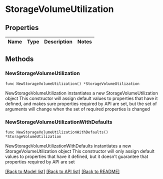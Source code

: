 # StorageVolumeUtilization

## Properties

Name | Type | Description | Notes
------------ | ------------- | ------------- | -------------

## Methods

### NewStorageVolumeUtilization

`func NewStorageVolumeUtilization() *StorageVolumeUtilization`

NewStorageVolumeUtilization instantiates a new StorageVolumeUtilization object
This constructor will assign default values to properties that have it defined,
and makes sure properties required by API are set, but the set of arguments
will change when the set of required properties is changed

### NewStorageVolumeUtilizationWithDefaults

`func NewStorageVolumeUtilizationWithDefaults() *StorageVolumeUtilization`

NewStorageVolumeUtilizationWithDefaults instantiates a new StorageVolumeUtilization object
This constructor will only assign default values to properties that have it defined,
but it doesn't guarantee that properties required by API are set


[[Back to Model list]](../README.md#documentation-for-models) [[Back to API list]](../README.md#documentation-for-api-endpoints) [[Back to README]](../README.md)


